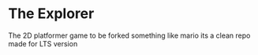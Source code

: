 # The Explorer
The 2D platformer game to be forked something like mario its a clean repo made for LTS version
